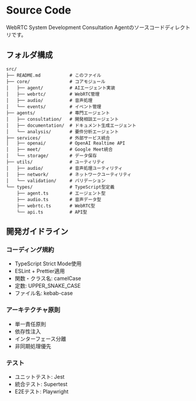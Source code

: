 # Source Code

WebRTC System Development Consultation Agentのソースコードディレクトリです。

## フォルダ構成

```
src/
├── README.md           # このファイル
├── core/               # コアモジュール
│   ├── agent/          # AIエージェント実装
│   ├── webrtc/         # WebRTC管理
│   ├── audio/          # 音声処理
│   └── events/         # イベント管理
├── agents/             # 専門エージェント
│   ├── consultation/   # 開発相談エージェント
│   ├── documentation/  # ドキュメント生成エージェント
│   └── analysis/       # 要件分析エージェント
├── services/           # 外部サービス統合
│   ├── openai/         # OpenAI Realtime API
│   ├── meet/           # Google Meet統合
│   └── storage/        # データ保存
├── utils/              # ユーティリティ
│   ├── audio/          # 音声処理ユーティリティ
│   ├── network/        # ネットワークユーティリティ
│   └── validation/     # バリデーション
└── types/              # TypeScript型定義
    ├── agent.ts        # エージェント型
    ├── audio.ts        # 音声データ型
    ├── webrtc.ts       # WebRTC型
    └── api.ts          # API型
```

## 開発ガイドライン

### コーディング規約
- TypeScript Strict Mode使用
- ESLint + Prettier適用
- 関数・クラス名: camelCase
- 定数: UPPER_SNAKE_CASE
- ファイル名: kebab-case

### アーキテクチャ原則
- 単一責任原則
- 依存性注入
- インターフェース分離
- 非同期処理優先

### テスト
- ユニットテスト: Jest
- 統合テスト: Supertest
- E2Eテスト: Playwright